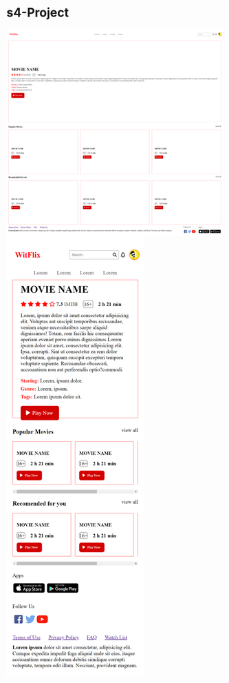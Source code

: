 # s4-Project
![](./assets/images/screencapture-127-0-0-1-5500-index-html-2024-02-15-12_15_15.png)
![](./assets/images/screencapture-127-0-0-1-5500-index-html-2024-02-15-12_15_55.png)